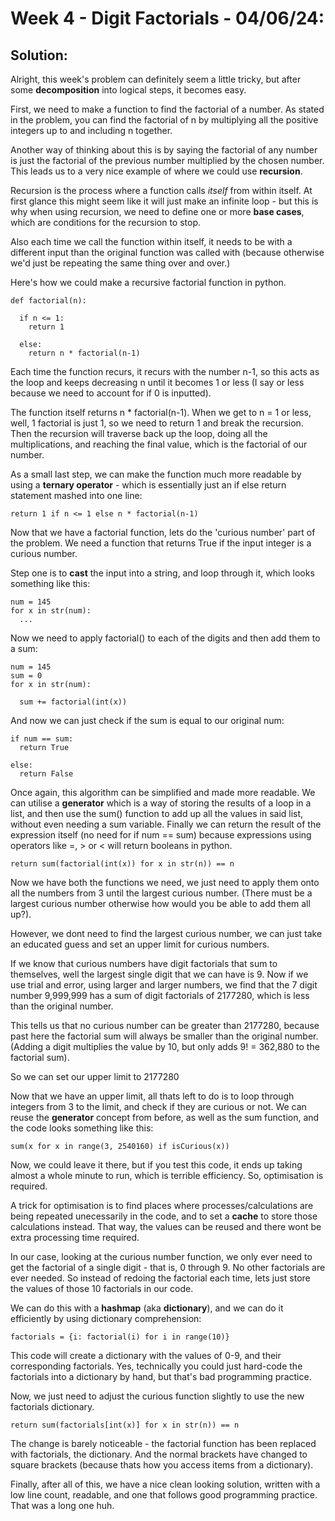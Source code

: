 # Week 4 - Digit Factorials - 04/06/24:
## Solution:

Alright, this week's problem can definitely seem a little tricky, but after some **decomposition** into logical steps, it becomes easy.

First, we need to make a function to find the factorial of a number. As stated in the problem, you can find the factorial of n by multiplying all the positive integers up to and including n together.

Another way of thinking about this is by saying the factorial of any number is just the factorial of the previous number multiplied by the chosen number. This leads us to a very nice example of where we could use **recursion**.

Recursion is the process where a function calls *itself* from within itself. At first glance this might seem like it will just make an infinite loop - but this is why when using recursion, we need to define one or more **base cases**, which are conditions for the recursion to stop.

Also each time we call the function within itself, it needs to be with a different input than the original function was called with (because otherwise we'd just be repeating the same thing over and over.)

Here's how we could make a recursive factorial function in python.

```
def factorial(n):

  if n <= 1:
    return 1

  else:
    return n * factorial(n-1)

```

Each time the function recurs, it recurs with the number n-1, so this acts as the loop and keeps decreasing n until it becomes 1 or less (I say or less because we need to account for if 0 is inputted).

The function itself returns n * factorial(n-1). When we get to n = 1 or less, well, 1 factorial is just 1, so we need to return 1 and break the recursion. Then the recursion will traverse back up the loop, doing all the multiplications, and reaching the final value, which is the factorial of our number.

As a small last step, we can make the function much more readable by using a **ternary operator** - which is essentially just an if else return statement mashed into one line:

```
return 1 if n <= 1 else n * factorial(n-1)
```

Now that we have a factorial function, lets do the 'curious number' part of the problem. We need a function that returns True if the input integer is a curious number.

Step one is to **cast** the input into a string, and loop through it, which looks something like this:
```
num = 145
for x in str(num):
  ...
```

Now we need to apply factorial() to each of the digits and then add them to a sum:

```
num = 145
sum = 0
for x in str(num):

  sum += factorial(int(x))
```

And now we can just check if the sum is equal to our original num:

```
if num == sum:
  return True
  
else:
  return False
```


Once again, this algorithm can be simplified and made more readable. We can utilise a **generator** which is a way of storing the results of a loop in a list, and then use the sum() function to add up all the values in said list, without even needing a sum variable. Finally we can return the result of the expression itself (no need for if num == sum) because expressions using operators like =, > or < will return booleans in python.

```
return sum(factorial(int(x)) for x in str(n)) == n
```

Now we have both the functions we need, we just need to apply them onto all the numbers from 3 until the largest curious number. (There must be a largest curious number otherwise how would you be able to add them all up?). 

However, we dont need to find the largest curious number, we can just take an educated guess and set an upper limit for curious numbers.

If we know that curious numbers have digit factorials that sum to themselves, well the largest single digit that we can have is 9. Now if we use trial and error, using larger and larger numbers, we find that the 7 digit number 9,999,999 has a sum of digit factorials of 2177280, which is less than the original number.

This tells us that no curious number can be greater than 2177280, because past here the factorial sum will always be smaller than the original number. (Adding a digit multiplies the value by 10, but only adds 9! = 362,880 to the factorial sum).

So we can set our upper limit to 2177280

Now that we have an upper limit, all thats left to do is to loop through integers from 3 to the limit, and check if they are curious or not. We can reuse the **generator** concept from before, as well as the sum function, and the code looks something like this:

```
sum(x for x in range(3, 2540160) if isCurious(x))
```

Now, we could leave it there, but if you test this code, it ends up taking almost a whole minute to run, which is terrible efficiency. So, optimisation is required.

A trick for optimisation is to find places where processes/calculations are being repeated unecessarily in the code, and to set a **cache** to store those calculations instead. That way, the values can be reused and there wont be extra processing time required.

In our case, looking at the curious number function, we only ever need to get the factorial of a single digit - that is, 0 through 9. No other factorials are ever needed. So instead of redoing the factorial each time, lets just store the values of those 10 factorials in our code.

We can do this with a **hashmap** (aka **dictionary**), and we can do it efficiently by using dictionary comprehension:

```
factorials = {i: factorial(i) for i in range(10)}
```
This code will create a dictionary with the values of 0-9, and their corresponding factorials. Yes, technically you could just hard-code the factorials into a dictionary by hand, but that's bad programming practice.

Now, we just need to adjust the curious function slightly to use the new factorials dictionary.

```
return sum(factorials[int(x)] for x in str(n)) == n
```
The change is barely noticeable - the factorial function has been replaced with factorials, the dictionary. And the normal brackets have changed to square brackets (because thats how you access items from a dictionary).

Finally, after all of this, we have a nice clean looking solution, written with a low line count, readable, and one that follows good programming practice. That was a long one huh.
